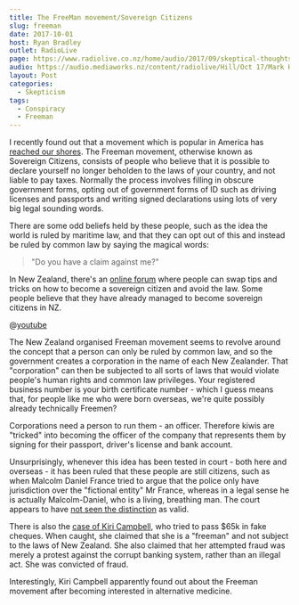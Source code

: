 ```yaml
---
title: The FreeMan movement/Sovereign Citizens
slug: freeman
date: 2017-10-01
host: Ryan Bradley
outlet: RadioLive
page: https://www.radiolive.co.nz/home/audio/2017/09/skeptical-thoughts.html
audio: https://audio.mediaworks.nz/content/radiolive/Hill/Oct 17/Mark HoneyChurch 1_10_17.mp3
layout: Post
categories:
  - Skepticism
tags:
  - Conspiracy
  - Freeman
---
```


I recently found out that a movement which is popular in America has [reached our shores](https://www.reddit.com/r/amibeingdetained/comments/41iave/sovereign_citizen_new_zealand_edition/). The Freeman movement, otherwise known as Sovereign Citizens, consists of people who believe that it is possible to declare yourself no longer beholden to the laws of your country, and not liable to pay taxes. Normally the process involves filling in obscure government forms, opting out of government forms of ID such as driving licenses and passports and writing signed declarations using lots of very big legal sounding words.

<!-- more -->

There are some odd beliefs held by these people, such as the idea the world is ruled by maritime law, and that they can opt out of this and instead be ruled by common law by saying the magical words:

> "Do you have a claim against me?"

In New Zealand, there's an [online forum](http://www.freemannz.net/) where people can swap tips and tricks on how to become a sovereign citizen and avoid the law. Some people believe that they have already managed to become sovereign citizens in NZ.

@[youtube](https://youtu.be/oysyzKl6Wvk?t=6m34s)

The New Zealand organised Freeman movement seems to revolve around the concept that a person can only be ruled by common law, and so the government creates a corporation in the name of each New Zealander. That "corporation" can then be subjected to all sorts of laws that would violate people's human rights and common law privileges. Your registered business number is your birth certificate number - which I guess means that, for people like me who were born overseas, we're quite possibly already technically Freemen?

Corporations need a person to run them - an officer. Therefore kiwis are "tricked" into becoming the officer of the company that represents them by signing for their passport, driver's license and bank account.

Unsurprisingly, whenever this idea has been tested in court - both here and overseas - it has been ruled that these people are still citizens, such as when Malcolm Daniel France tried to argue that the police only have jurisdiction over the "fictional entity" Mr France, whereas in a legal sense he is actually Malcolm-Daniel, who is a living, breathing man. The court appears to have [not seen the distinction](http://www.austlii.edu.au/cgi-bin/sinodisp/nz/cases/NZHC/2014/2193.html) as valid.

There is also the [case of Kiri Campbell](https://socialistaotearoa.blogspot.co.nz/2013/08/the-curious-case-of-kiri-campbell.html), who tried to pass $65k in fake cheques. When caught, she claimed that she is a "freeman" and not subject to the laws of New Zealand. She also claimed that her attempted fraud was merely a protest against the corrupt banking system, rather than an illegal act. She was convicted of fraud.

Interestingly, Kiri Campbell apparently found out about the Freeman movement after becoming interested in alternative medicine.
